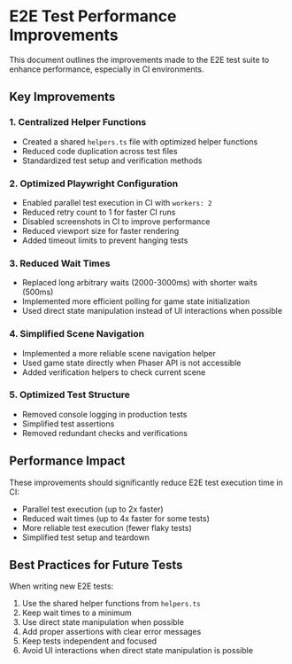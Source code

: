 # E2E Test Performance Improvements

This document outlines the improvements made to the E2E test suite to enhance performance, especially in CI environments.

## Key Improvements

### 1. Centralized Helper Functions

- Created a shared `helpers.ts` file with optimized helper functions
- Reduced code duplication across test files
- Standardized test setup and verification methods

### 2. Optimized Playwright Configuration

- Enabled parallel test execution in CI with `workers: 2`
- Reduced retry count to 1 for faster CI runs
- Disabled screenshots in CI to improve performance
- Reduced viewport size for faster rendering
- Added timeout limits to prevent hanging tests

### 3. Reduced Wait Times

- Replaced long arbitrary waits (2000-3000ms) with shorter waits (500ms)
- Implemented more efficient polling for game state initialization
- Used direct state manipulation instead of UI interactions when possible

### 4. Simplified Scene Navigation

- Implemented a more reliable scene navigation helper
- Used game state directly when Phaser API is not accessible
- Added verification helpers to check current scene

### 5. Optimized Test Structure

- Removed console logging in production tests
- Simplified test assertions
- Removed redundant checks and verifications

## Performance Impact

These improvements should significantly reduce E2E test execution time in CI:

- Parallel test execution (up to 2x faster)
- Reduced wait times (up to 4x faster for some tests)
- More reliable test execution (fewer flaky tests)
- Simplified test setup and teardown

## Best Practices for Future Tests

When writing new E2E tests:

1. Use the shared helper functions from `helpers.ts`
2. Keep wait times to a minimum
3. Use direct state manipulation when possible
4. Add proper assertions with clear error messages
5. Keep tests independent and focused
6. Avoid UI interactions when direct state manipulation is possible
